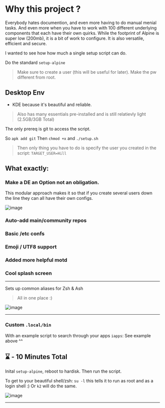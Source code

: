 # Why this project ? 

Everybody hates documention, and even more having to do manual menial tasks. 
And even more when you have to work with 100 different underlying components that each have their own quirks.
While the footprint of Alpine is super low (200mb), it is a bit of work to configure. 
It is also versatile, efficient and secure. 

I wanted to see how how much a single setup script can do. 

Do the standard `setup-alpine` 
> Make sure to create a user (this will be useful for later). Make the pw different from root. 

## Desktop Env 

- KDE because it's beautiful and reliable.
> Also has many essentials pre-installed and is still relatievly light (2.5GB/3GB Total)

The only prereq is git to access the script.

So `apk add git`
Then `chmod +x` and `./setup.sh` 

> Then only thing you have to do is specify the user you created in the script:
`TARGET_USER=Hill`

## What exactly: 

### Make a DE an Option not an obligation. 

This modular approach makes it so that if you create several users down the line they can all have their own configs. 

![image](https://github.com/user-attachments/assets/1ae70597-2560-431e-9cdc-1368f1826173)

### Auto-add main/community repos

### Basic /etc confs 

### Emoji / UTF8 support

### Added more helpful motd

### Cool splash screen
----

Sets up common aliases for Zsh & Ash 
> All in one place :)

![image](https://github.com/user-attachments/assets/f68f8c19-7b45-4af9-9c10-03a321f599c4)

----
### Custom `.local/bin`

With an example script to search through your apps `iapps`: See example above ^^ 

## ⌛ - 10 Minutes Total

Inital `setup-alpine`, reboot to hardisk. 
Then run the script.

To get to your beautiful shell/zsh: `su -l` this tells it to run as root and as a login shell :)
Or `k2` will do the same. 

![image](https://github.com/user-attachments/assets/4538fc89-a0b0-4feb-9a02-0279dfc6109f)

----





